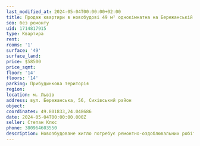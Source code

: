 ```yaml
---
last_modified_at: 2024-05-04T00:00:00+02:00
title: Продаж квартири в новобудові 49 м² однокімнатна на Бережанській
seo: без ремонту
uid: 1714817915
type: Квартира
rent:
rooms: '1'
surface: '49'
surface_land:
price: $58500
price_sqmt:
floor: '14'
floors: '14'
parking: Прибудинкова територія
region:
location: м. Львів
address: вул. Бережанська, 56, Сихівський район
object:
coordinates: 49.801833,24.048686
date: 2024-05-04T00:00:00.000Z
seller: Степан Клюс
phone: 380964603550
description: Новозбудоване житло потребує ремонтно-оздоблювальних робіт
---
```

